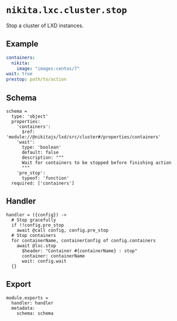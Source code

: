 # `nikita.lxc.cluster.stop`

Stop a cluster of LXD instances.

## Example

```yaml
containers:
  nikita:
    image: "images:centos/7"
wait: true
prestop: path/to/action
```

## Schema

    schema =
      type: 'object'
      properties:
        'containers':
          $ref: 'module://@nikitajs/lxd/src/cluster#/properties/containers'
        'wait':
          type: 'boolean'
          default: false
          description: """
          Wait for containers to be stopped before finishing action
          """
        'pre_stop':
          typeof: 'function'
      required: ['containers']

## Handler

    handler = ({config}) ->
      # Stop gracefully
      if !!config.pre_stop
        await @call config, config.pre_stop
      # Stop containers
      for containerName, containerConfig of config.containers
        await @lxc.stop
          $header: "Container #{containerName} : stop"
          container: containerName
          wait: config.wait
      {}

## Export

    module.exports =
      handler: handler
      metadata:
        schema: schema
